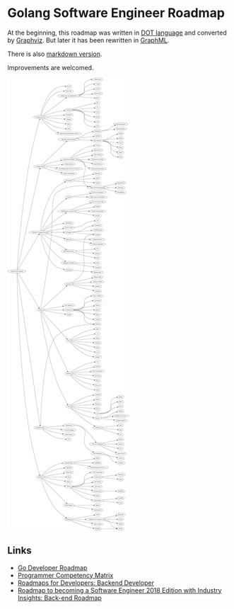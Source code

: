 # Golang Software Engineer Roadmap

At the beginning, this roadmap was written in [DOT language](roadmap.deprecated.dot) and converted by [Graphviz](https://graphviz.gitlab.io/download/).
But later it has been rewritten in [GraphML](stacks/go/roadmap.xml).

There is also [markdown version](stacks/go/data/roadmap.md).

Improvements are welcomed.

![Image of Golang Software Engineer Roadmap](stacks/go/data/roadmap.png "Golang Developer Roadmap")

## Links
- [Go Developer Roadmap](https://github.com/Alikhll/golang-developer-roadmap)
- [Programmer Competency Matrix](http://sijinjoseph.com/programmer-competency-matrix/)
- [Roadmaps for Developers: Backend Developer](https://roadmap.sh/backend)
- [Roadmap to becoming a Software Engineer 2018 Edition with Industry Insights: Back-end Roadmap](https://github.com/fauzanbaig/software-engineer-roadmap#-back-end-roadmap)